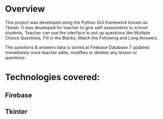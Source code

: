# Overview

This project was developed using the Python GUI framework known as Tkinter. It was developed for teacher to give self-assesments to school students. Teacher can use the interface to put up questions like Multiple Choice Questions, Fill in the Blanks, Match the Following and Long Answers. 

The questions & answers data is stored at Firebase Database 7 updated immediately once teacher adds, modifies or deletes any lesson or questions.

# Technologies covered:
## Firebase
## Tkinter